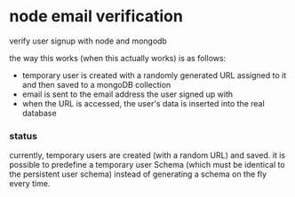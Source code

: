 # node email verification
verify user signup with node and mongodb

the way this works (when this actually works) is as follows:
- temporary user is created with a randomly generated URL assigned to it and then saved to a mongoDB collection
- email is sent to the email address the user signed up with
- when the URL is accessed, the user's data is inserted into the real database

### status
currently, temporary users are created (with a random URL) and saved. it is possible to predefine a temporary user Schema (which must be identical to the persistent user schema) instead of generating a schema on the fly every time.